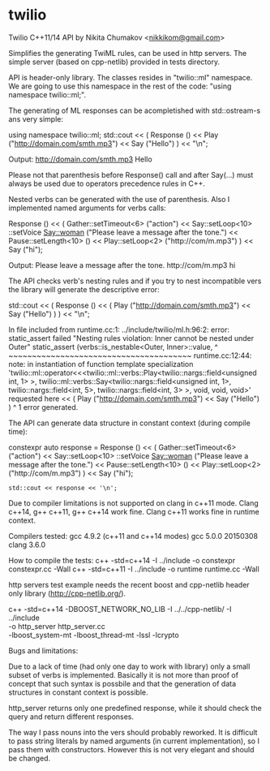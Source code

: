 # twilio
Twilio C++11/14 API 
by Nikita Chumakov &lt;nikkikom@gmail.com&gt;

Simplifies the generating TwiML rules, can be used in http servers. The simple
server (based on cpp-netlib) provided in tests directory.

API is header-only library. The classes resides in "twilio::ml" namespace. We
are going to use this namespace in the rest of the code: "using namespace
twilio::ml;".

The generating of ML responses can be acompletished with std::ostream-s ans very
simple:

  using namespace twilio::ml;
  std::cout << (
    Response () 
      << Play ("http://domain.com/smth.mp3")
      << Say ("Hello")
  ) << "\n";

Output:
  <Response>
  <Play>http://domain.com/smth.mp3</Play>
  <Say>Hello</Say>
  </Response>

Please not that parenthesis before Response() call and after Say(...) must
always be used due to operators precedence rules in C++.

Nested verbs can be generated with the use of parenthesis. Also I implemented
named arguments for verbs calls:

  Response () <<
    ( Gather::setTimeout<6> ("action")
      << Say::setLoop<10>
            ::setVoice <Say::woman> 
            ("Please leave a message after the tone.")
      << Pause::setLength<10> ()
      << Play::setLoop<2> ("http://com/m.mp3")
    )
    << Say ("hi");

Output:
  <Response>
  <Gather action="action" timeout="6">
  <Say loop="woman" loop="10">Please leave a message after the tone.</Say>
  <Pause length="10"/>
  <Play loop="2">http://com/m.mp3</Play>
  </Gather>
  <Say>hi</Say>
  </Response>

The API checks verb's nesting rules and if you try to nest incompatible vers the library will generate the descriptive error:

  std::cout << (
    Response () 
      << ( Play ("http://domain.com/smth.mp3") << Say ("Hello") )
  ) << "\n";


In file included from runtime.cc:1:
../include/twilio/ml.h:96:2: error: static_assert failed "Nesting rules
      violation: Inner cannot be nested under Outer"
        static_assert (verbs::is_nestable<Outer, Inner>::value,
        ^              ~~~~~~~~~~~~~~~~~~~~~~~~~~~~~~~~~~~~~~~
runtime.cc:12:44: note: in instantiation of function template specialization
      'twilio::ml::operator<<<twilio::ml::verbs::Play<twilio::nargs::field<unsigned
      int, 1> >, twilio::ml::verbs::Say<twilio::nargs::field<unsigned int, 1>,
      twilio::nargs::field<int, 5>, twilio::nargs::field<int, 3> >, void, void,
      void>' requested here
                << ( Play ("http://domain.com/smth.mp3") << Say ("Hello") )
                                                         ^
1 error generated. 


The API can generate data structure in constant context (during compile time):

  constexpr auto response = Response () <<
    ( Gather::setTimeout<6> ("action")
      << Say::setLoop<10>
            ::setVoice <Say::woman> 
            ("Please leave a message after the tone.")
      << Pause::setLength<10> ()
      << Play::setLoop<2> ("http://com/m.mp3")
    )
    << Say ("hi");

    std::cout << response << '\n';

Due to compiler limitations is not supported on clang in c++11 mode. 
Clang c++14, g++ c++11, g++ c++14 work fine. Clang c++11 works fine in runtime
context.

Compilers tested: 
  gcc 4.9.2 (c++11 and c++14 modes)
  gcc 5.0.0 20150308
  clang 3.6.0
  
How to compile the tests:
  c++ -std=c++14 -I ../include -o constexpr constexpr.cc -Wall
  c++ -std=c++11 -I ../include -o runtime runtime.cc -Wall 

http servers test example needs the recent boost and cpp-netlib header only 
library (http://cpp-netlib.org/).

  c++ -std=c++14 -DBOOST_NETWORK_NO_LIB -I ../../cpp-netlib/ -I ../include \
    -o http_server http_server.cc \
    -lboost_system-mt -lboost_thread-mt -lssl -lcrypto

Bugs and limitations:

Due to a lack of time (had only one day to work with library) only a small 
subset of verbs is implemented. Basically it is not more than proof of concept 
that such syntax is possbile and that the generation of data structures in
constant context is possible.

http_server returns only one predefined response, while it should check the
query and return different responses.

The way I pass nouns into the vers should probably reworked. It is difficult to
pass string literals by named arguments (in current implementation), so I pass
them with constructors. However this is not very elegant and should be changed.

